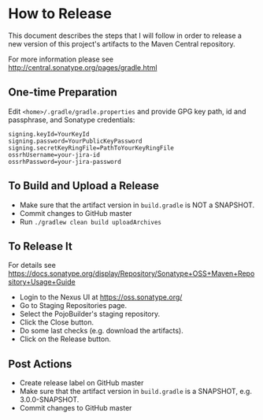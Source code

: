 # How to Release
This document describes the steps that I will follow in order to release
a new version of this project's artifacts to the Maven Central repository.

For more information please see http://central.sonatype.org/pages/gradle.html

## One-time Preparation
Edit ```<home>/.gradle/gradle.properties``` and provide GPG key path, id and passphrase, and Sonatype credentials:
```
signing.keyId=YourKeyId
signing.password=YourPublicKeyPassword
signing.secretKeyRingFile=PathToYourKeyRingFile
ossrhUsername=your-jira-id
ossrhPassword=your-jira-password
```

## To Build and Upload a Release 
* Make sure that the artifact version in ```build.gradle``` is NOT a SNAPSHOT.
* Commit changes to GitHub master
* Run ```./gradlew clean build uploadArchives```

## To Release It 
For details see https://docs.sonatype.org/display/Repository/Sonatype+OSS+Maven+Repository+Usage+Guide
* Login to the Nexus UI at https://oss.sonatype.org/
* Go to Staging Repositories page.
* Select the PojoBuilder's staging repository.
* Click the Close button.
* Do some last checks (e.g. download the artifacts).
* Click on the Release button.

## Post Actions
* Create release label on GitHub master
* Make sure that the artifact version in ```build.gradle``` is a SNAPSHOT, e.g. 3.0.0-SNAPSHOT.
* Commit changes to GitHub master

